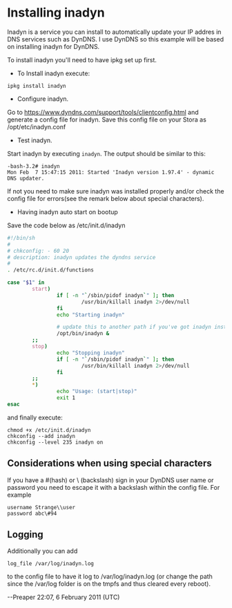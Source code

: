 # Installing inadyn

Inadyn is a service you can install to automatically update your IP addres in DNS services such as DynDNS. I use DynDNS so this example will be based on installing inadyn for DynDNS.

To install inadyn you'll need to have ipkg set up first.

- To Install inadyn execute:

```
ipkg install inadyn
```

- Configure inadyn.

Go to https://www.dyndns.com/support/tools/clientconfig.html and generate a config file for inadyn. Save this config file on your Stora as /opt/etc/inadyn.conf

- Test inadyn.

Start inadyn by executing `inadyn`. The output should be similar to this:
```
-bash-3.2# inadyn
Mon Feb  7 15:47:15 2011: Started 'Inadyn version 1.97.4' - dynamic DNS updater.
```

If not you need to make sure inadyn was installed properly and/or check the config file for errors(see the remark below about special characters).

- Having inadyn auto start on bootup

Save the code below as /etc/init.d/inadyn
```bash
#!/bin/sh
#
# chkconfig: - 60 20
# description: inadyn updates the dyndns service
#
. /etc/rc.d/init.d/functions

case "$1" in
        start)
                if [ -n "`/sbin/pidof inadyn`" ]; then
                        /usr/bin/killall inadyn 2>/dev/null
                fi
                echo "Starting inadyn"

                # update this to another path if you've got inadyn installed on another location (try: which inadyn)
                /opt/bin/inadyn &
        ;;
        stop)
                echo "Stopping inadyn"
                if [ -n "`/sbin/pidof inadyn`" ]; then
                        /usr/bin/killall inadyn 2>/dev/null
                fi
        ;;
        *)
                echo "Usage: (start|stop)"
                exit 1
esac
```

and finally execute:

```
chmod +x /etc/init.d/inadyn 
chkconfig --add inadyn
chkconfig --level 235 inadyn on
```

## Considerations when using special characters

If you have a #(hash) or \\ (backslash) sign in your DynDNS user name or password you need to escape it with a backslash within the config file. For example
```
username Strange\\user
password abc\#94
```
## Logging

Additionally you can add
```
log_file /var/log/inadyn.log
```

to the config file to have it log to /var/log/inadyn.log (or change the path since the /var/log folder is on the tmpfs and thus cleared every reboot).

--Preaper 22:07, 6 February 2011 (UTC) 